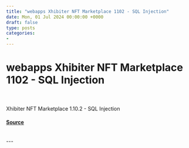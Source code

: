 ```yaml
---
title: "webapps Xhibiter NFT Marketplace 1102 - SQL Injection"
date: Mon, 01 Jul 2024 00:00:00 +0000
draft: false
type: posts
categories: 
- 
---
```

# webapps Xhibiter NFT Marketplace 1102 - SQL Injection

<br/>

<br/>
Xhibiter NFT Marketplace 1.10.2 - SQL Injection

#### [Source](https://www.exploit-db.com/exploits/52060)

<br/>
---
